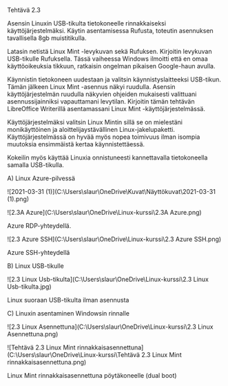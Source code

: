 Tehtävä 2.3

Asensin Linuxin USB-tikulta tietokoneelle rinnakkaiseksi käyttöjärjestelmäksi. Käytin asentamisessa Rufusta, toteutin asennuksen tavallisella 8gb muistitikulla. 

 

Latasin netistä Linux Mint -levykuvan sekä Rufuksen. Kirjoitin levykuvan USB-tikulle Rufuksella. Tässä vaiheessa Windows ilmoitti että en omaa käyttöoikeuksia tikkuun, ratkaisin ongelman pikaisen Google-haun avulla. 

 

Käynnistin tietokoneen uudestaan ja valitsin käynnistyslaitteeksi USB-tikun. Tämän jälkeen Linux Mint -asennus näkyi ruudulla. Asensin käyttöjärjestelmän ruudulla näkyvien ohjeiden mukaisesti valittuani asennussijainniksi vapauttamani levytilan. Kirjoitin tämän tehtävän LibreOffice Writerillä asentamassani Linux Mint -käyttöjärjestelmässä.

 

Käyttöjärjestelmäksi valitsin Linux Mintin sillä se on mielestäni monikäyttöinen ja aloittelijaystävällinen Linux-jakelupaketti. Käyttöjärjestelmässä on hyvää myös nopea toimivuus ilman isompia muutoksia ensimmäistä kertaa käynnistettäessä.

 

Kokeilin myös käyttää Linuxia onnistuneesti kannettavalla tietokoneella samalla USB-tikulla.



A) Linux Azure-pilvessä

![2021-03-31 (1)](C:\Users\slaur\OneDrive\Kuvat\Näyttökuvat\2021-03-31 (1).png)

![2.3A Azure](C:\Users\slaur\OneDrive\Linux-kurssi\2.3A Azure.png)

Azure RDP-yhteydellä.

![2.3 Azure SSH](C:\Users\slaur\OneDrive\Linux-kurssi\2.3 Azure SSH.png)

Azure SSH-yhteydellä

B) Linux USB-tikulle

![2.3 Linux Usb-tikulta](C:\Users\slaur\OneDrive\Linux-kurssi\2.3 Linux Usb-tikulta.jpg)

Linux suoraan USB-tikulta ilman asennusta

C) Linuxin asentaminen Windowsin rinnalle

![2.3 Linux Asennettuna](C:\Users\slaur\OneDrive\Linux-kurssi\2.3 Linux Asennettuna.png)

![Tehtävä 2.3 Linux Mint rinnakkaisasennettuna](C:\Users\slaur\OneDrive\Linux-kurssi\Tehtävä 2.3 Linux Mint rinnakkaisasennettuna.png)

Linux Mint rinnakkaisasennettuna pöytäkoneelle (dual boot)

